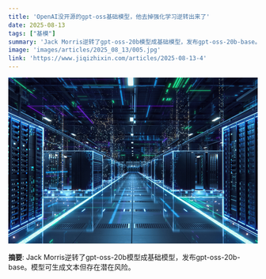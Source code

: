 ```yaml
---
title: 'OpenAI没开源的gpt-oss基础模型，他去掉强化学习逆转出来了'
date: 2025-08-13
tags: ["基模"]
summary: 'Jack Morris逆转了gpt-oss-20b模型成基础模型，发布gpt-oss-20b-base。模型可生成文本但存在潜在风险。'
image: 'images/articles/2025_08_13/005.jpg'
link: 'https://www.jiqizhixin.com/articles/2025-08-13-4'
---
```

![OpenAI没开源的gpt-oss基础模型，他去掉强化学习逆转出来了](images/articles/2025_08_13/005.jpg)

**摘要**: Jack Morris逆转了gpt-oss-20b模型成基础模型，发布gpt-oss-20b-base。模型可生成文本但存在潜在风险。
